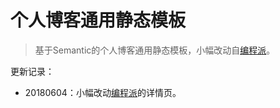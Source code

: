 # 个人博客通用静态模板
>  基于Semantic的个人博客通用静态模板，小幅改动自[编程派](http://www.codingpy.com)。



更新记录：

- 20180604：小幅改动[编程派](http://www.codingpy.com)的详情页。